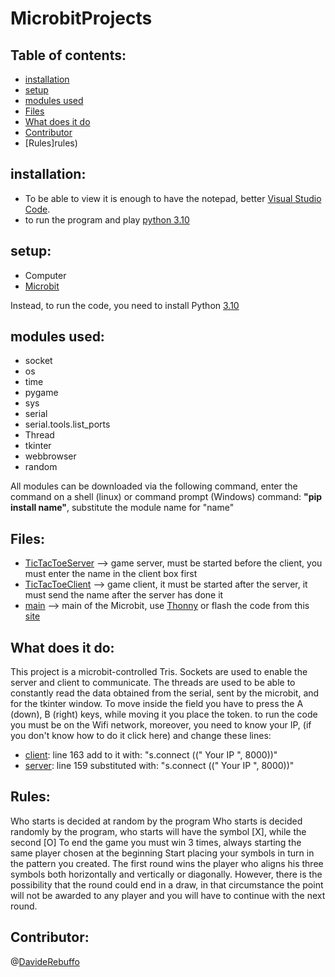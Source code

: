 # MicrobitProjects
## Table of contents:
* [installation](#installation)
* [setup](#setup)
* [modules used](#modules-used)
* [Files](Files)
* [What does it do](#What-does-it-do)
* [Contributor](#Contributor)
* [Rules]rules)

## installation:
* To be able to view it is enough to have the notepad, better [Visual Studio Code](https://code.visualstudio.com/Download).
* to run the program and play [python 3.10](https://www.python.org/)

## setup:
- Computer
- [Microbit](https://www.microbit.org/) 

Instead, to run the code, you need to install Python [3.10](https://www.python.org/downloads/)
## modules used:
* socket
* os
* time
* pygame
* sys
* serial
* serial.tools.list_ports
* Thread
* tkinter
* webbrowser
* random

All modules can be downloaded via the following command, enter the command on a shell (linux) or command prompt (Windows)
command: **"pip install name"**, substitute the module name for "name"

## Files:
* [TicTacToeServer](https://github.com/Bosticardo-Andrea/Microbit-Project/blob/main/TicTacToeServer.py) --> game server, must be started before the client, you must enter the name in the client box first
* [TicTacToeClient](https://github.com/Bosticardo-Andrea/Microbit-Project/blob/main/TicTacToeClient.py) --> game client, it must be started after the server, it must send the name after the server has done it
* [main](https://github.com/Bosticardo-Andrea/Microbit-Project) --> main of the Microbit, use [Thonny](https://thonny.org/) or flash the code from this [site](https://python.microbit.org/v/2)
## What does it do:
This project is a microbit-controlled Tris.
Sockets are used to enable the server and client to communicate.
The threads are used to be able to constantly read the data obtained from the serial, sent by the microbit, and for the tkinter window.
To move inside the field you have to press the A (down), B (right) keys, while moving it you place the token.
to run the code you must be on the Wifi network, moreover, you need to know your IP, (if you don't know how to do it click here) and change these lines:
- [client](https://github.com/Bosticardo-Andrea/Microbit-Project/blob/main/TicTacToeClient.py): line 163 add to it with: "s.connect ((" Your IP ", 8000))"
- [server](https://github.com/Bosticardo-Andrea/Microbit-Project/blob/main/TicTacToeServer.py): line 159 substituted with: "s.connect ((" Your IP ", 8000))"
## Rules:
Who starts is decided at random by the program
Who starts is decided randomly by the program, who starts will have the symbol [X], while the second [O]
To end the game you must win 3 times, always starting the same player chosen at the beginning
Start placing your symbols in turn in the pattern you created. The first round wins the player who aligns his three symbols both horizontally and vertically or diagonally. However, there is the possibility that the round could end in a draw, in that circumstance the point will not be awarded to any player and you will have to continue with the next round.
## Contributor:
@[DavideRebuffo](https://github.com/DavideRebuffo)

